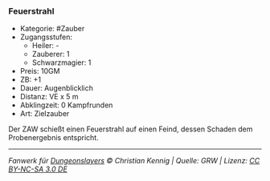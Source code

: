 ### Feuerstrahl

- Kategorie: #Zauber
- Zugangsstufen:
  - Heiler: -
  - Zauberer: 1
  - Schwarzmagier: 1
- Preis: 10GM
- ZB: +1
- Dauer: Augenblicklich
- Distanz: VE x 5 m
- Abklingzeit: 0 Kampfrunden
- Art: Zielzauber

Der ZAW schießt einen Feuerstrahl auf einen Feind, dessen Schaden dem Probenergebnis entspricht.

---

_Fanwerk für [Dungeonslayers](https://www.dungeonslayers.net/) © Christian Kennig | Quelle: GRW | Lizenz: [CC BY-NC-SA 3.0 DE](https://creativecommons.org/licenses/by-nc-sa/3.0/de/)_

